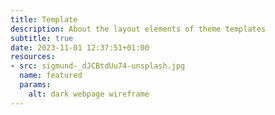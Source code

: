 ```yaml
---
title: Template
description: About the layout elements of theme templates
subtitle: true
date: 2023-11-01 12:37:51+01:00
resources:
- src: sigmund-_dJCBtdUu74-unsplash.jpg
  name: featured
  params:
    alt: dark webpage wireframe
---
```


